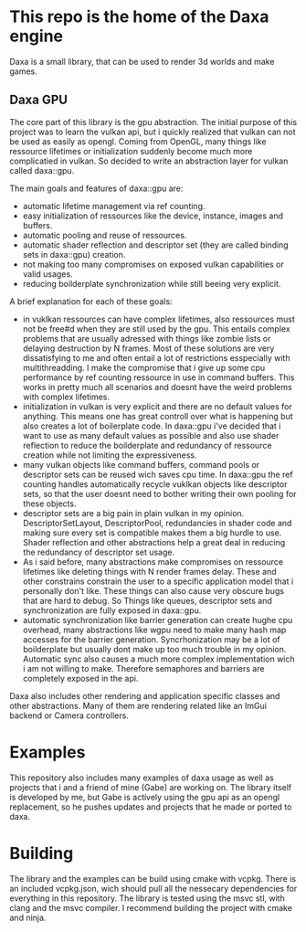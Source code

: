 # This repo is the home of the Daxa engine

Daxa is a small library, that can be used to render 3d worlds and make games.

## Daxa GPU

The core part of this library is the gpu abstraction. The initial purpose of this project was to learn the vulkan api, but i quickly realized that vulkan can not be used as easily as opengl. Coming from OpenGL, many things like ressource lifetimes or initialization suddenly become much more complicatied in vulkan. So decided to write an abstraction layer for vulkan called daxa::gpu.

The main goals and features of daxa::gpu are:
* automatic lifetime management via ref counting.
* easy initialization of ressources like the device, instance, images and buffers.
* automatic pooling and reuse of ressources.
* automatic shader reflection and descriptor set (they are called binding sets in daxa::gpu) creation.
* not making too many compromises on exposed vulkan capabilities or valid usages.
* reducing boilderplate synchronization while still beeing very explicit.

A brief explanation for each of these goals:
* in vuklkan ressources can have complex lifetimes, also ressources must not be free#d when they are still used by the gpu. This entails complex problems that are usually adressed with things like zombie lists or delaying destruction by N frames. Most of these solutions are very dissatisfying to me and often entail a lot of restrictions esspecially with multithreadding. I make the compromise that i give up some cpu performance by ref counting ressource in use in command buffers. This works in pretty much all scenarios and doesnt have the weird problems with complex lifetimes.
* initialization in vulkan is very explicit and there are no default values for anything. This means one has great controll over what is happening but also creates a lot of boilerplate code. In daxa::gpu i've decided that i want to use as many default values as possible and also use shader reflection to reduce the boilderplate and redundancy of ressource creation while not limiting the expressiveness.
* many vulkan objects like command buffers, command pools or descriptor sets can be reused wich saves cpu time. In daxa::gpu the ref counting handles automatically recycle vuklkan objects like descriptor sets, so that the user doesnt need to bother writing their own pooling for these objects.
* descriptor sets are a big pain in plain vulkan in my opinion. DescriptorSetLayout, DescriptorPool, redundancies in shader code and making sure every set is compatible makes them a big hurdle to use. Shader reflection and other abstractions help a great deal in reducing the redundancy of descriptor set usage.
* As i said before, many abstractions make compromises on ressource lifetimes like deleting things with N render frames delay. These and other constrains constrain the user to a specific application model that i personally don't like. These things can also cause very obscure bugs that are hard to debug. So Things like queues, descriptor sets and synchronization are fully exposed in daxa::gpu.
* automatic synchronization like barrier generation can create hughe cpu overhead, many abstractions like wgpu need to make many hash map accesses for the barrier generation. Syncrhonization may be a lot of boilderplate but usually dont make up too much trouble in my opinion. Automatic sync also causes a much more complex implementation wich i am not willing to make. Therefore semaphores and barriers are completely exposed in the api.

Daxa also includes other rendering and application specific classes and other abstractions.
Many of them are rendering related like an ImGui backend or Camera controllers.

# Examples
This repository also includes many examples of daxa usage as well as projects that i and a friend of mine (Gabe) are working on. The library itself is developed by me, but Gabe is actively using the gpu api as an opengl replacement, so he pushes updates and projects that he made or ported to daxa. 

# Building
The library and the examples can be build using cmake with vcpkg. There is an included vcpkg.json, wich should pull all the nessecary dependencies for everything in this repository.
The library is tested using the msvc stl, with clang and the msvc compiler. I recommend building the project with cmake and ninja.
